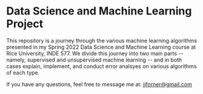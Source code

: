 # Data Science and Machine Learning Project

This repository is a journey through the various machine learning algorithms presented in my Spring 2022 Data Science and Machine Learning course at Rice University, INDE 577. We divide this journey into two main parts -- namely, supervised and unsupervised machine learning -- and in both cases explain, implement, and conduct error analsyes on various algorithms of each type.

If you have any questions, feel free to message me at: jjforner@gmail.com